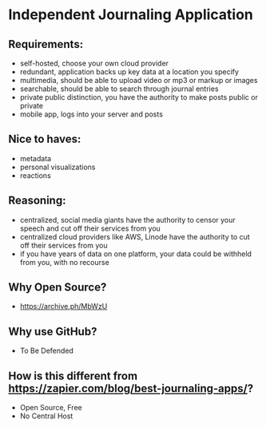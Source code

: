 # Independent Journaling Application

## Requirements:

- self-hosted, choose your own cloud provider
- redundant, application backs up key data at a location you specify
- multimedia, should be able to upload video or mp3 or markup or images
- searchable, should be able to search through journal entries
- private public distinction, you have the authority to make posts public or private
- mobile app, logs into your server and posts

## Nice to haves:

- metadata
- personal visualizations
- reactions

## Reasoning:

- centralized, social media giants have the authority to censor your speech and cut off their services from you
- centralized cloud providers like AWS, Linode have the authority to cut off their services from you
- if you have years of data on one platform, your data could be withheld from you, with no recourse

## Why Open Source?

- https://archive.ph/MbWzU

## Why use GitHub?

- To Be Defended

## How is this different from https://zapier.com/blog/best-journaling-apps/?

- Open Source, Free
- No Central Host
